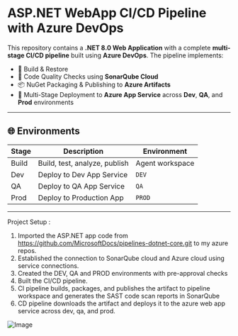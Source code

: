 

# ASP.NET WebApp CI/CD Pipeline with Azure DevOps


This repository contains a **.NET 8.0 Web Application** with a complete **multi-stage CI/CD pipeline** built using **Azure DevOps**. The pipeline implements:

- 🔨 Build & Restore
- 🧪 Code Quality Checks using **SonarQube Cloud**
- 📦 NuGet Packaging & Publishing to **Azure Artifacts**
- 🚀 Multi-Stage Deployment to **Azure App Service** across **Dev**, **QA**, and **Prod** environments

---

## 🌐 Environments

| Stage | Description                    | Environment      |
|-------|--------------------------------|------------------|
| Build | Build, test, analyze, publish  | Agent workspace  |
| Dev   | Deploy to Dev App Service      | `DEV`  |
| QA    | Deploy to QA App Service       | `QA`   |
| Prod  | Deploy to Production App       | `PROD` |

---

Project Setup :

1. Imported the ASP.NET app code from https://github.com/MicrosoftDocs/pipelines-dotnet-core.git to my azure repos.
2. Established the connection to SonarQube cloud and Azure cloud using service connections.
3. Created the DEV, QA and PROD environments with pre-approval checks
4. Built the CI/CD pipeline.
5. CI pipeline builds, packages, and publishes the artifact to pipeline workspace and generates the SAST code scan reports in SonarQube
6. CD pipeline downloads the artifact and deploys it to the azure web app service across dev, qa, and prod.
   

![Image](https://github.com/user-attachments/assets/89ea7863-aef4-453c-8e55-b7a09ae97f5b)

